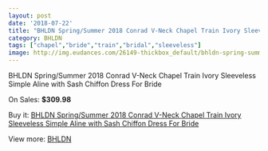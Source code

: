 ```yaml
---
layout: post
date: '2018-07-22'
title: "BHLDN Spring/Summer 2018 Conrad V-Neck Chapel Train Ivory Sleeveless Simple Aline with Sash Chiffon Dress For Bride"
category: BHLDN
tags: ["chapel","bride","train","bridal","sleeveless"]
image: http://img.eudances.com/26149-thickbox_default/bhldn-spring-summer-2018-conrad-v-neck-chapel-train-ivory-sleeveless-simple-aline-with-sash-chiffon-dress-for-bride.jpg
---
```

BHLDN Spring/Summer 2018 Conrad V-Neck Chapel Train Ivory Sleeveless Simple Aline with Sash Chiffon Dress For Bride

On Sales: **$309.98**
<a href="https://www.eudances.com/en/bhldn/8767-bhldn-spring-summer-2018-conrad-v-neck-chapel-train-ivory-sleeveless-simple-aline-with-sash-chiffon-dress-for-bride.html"><amp-img layout="responsive" width="600" height="600" src="//img.eudances.com/26149-thickbox_default/bhldn-spring-summer-2018-conrad-v-neck-chapel-train-ivory-sleeveless-simple-aline-with-sash-chiffon-dress-for-bride.jpg" alt="BHLDN Spring/Summer 2018 Conrad V-Neck Chapel Train Ivory Sleeveless Simple Aline with Sash Chiffon Dress For Bride 0" /></a>
<a href="https://www.eudances.com/en/bhldn/8767-bhldn-spring-summer-2018-conrad-v-neck-chapel-train-ivory-sleeveless-simple-aline-with-sash-chiffon-dress-for-bride.html"><amp-img layout="responsive" width="600" height="600" src="//img.eudances.com/26153-thickbox_default/bhldn-spring-summer-2018-conrad-v-neck-chapel-train-ivory-sleeveless-simple-aline-with-sash-chiffon-dress-for-bride.jpg" alt="BHLDN Spring/Summer 2018 Conrad V-Neck Chapel Train Ivory Sleeveless Simple Aline with Sash Chiffon Dress For Bride 1" /></a>
<a href="https://www.eudances.com/en/bhldn/8767-bhldn-spring-summer-2018-conrad-v-neck-chapel-train-ivory-sleeveless-simple-aline-with-sash-chiffon-dress-for-bride.html"><amp-img layout="responsive" width="600" height="600" src="//img.eudances.com/26152-thickbox_default/bhldn-spring-summer-2018-conrad-v-neck-chapel-train-ivory-sleeveless-simple-aline-with-sash-chiffon-dress-for-bride.jpg" alt="BHLDN Spring/Summer 2018 Conrad V-Neck Chapel Train Ivory Sleeveless Simple Aline with Sash Chiffon Dress For Bride 2" /></a>
<a href="https://www.eudances.com/en/bhldn/8767-bhldn-spring-summer-2018-conrad-v-neck-chapel-train-ivory-sleeveless-simple-aline-with-sash-chiffon-dress-for-bride.html"><amp-img layout="responsive" width="600" height="600" src="//img.eudances.com/26151-thickbox_default/bhldn-spring-summer-2018-conrad-v-neck-chapel-train-ivory-sleeveless-simple-aline-with-sash-chiffon-dress-for-bride.jpg" alt="BHLDN Spring/Summer 2018 Conrad V-Neck Chapel Train Ivory Sleeveless Simple Aline with Sash Chiffon Dress For Bride 3" /></a>
<a href="https://www.eudances.com/en/bhldn/8767-bhldn-spring-summer-2018-conrad-v-neck-chapel-train-ivory-sleeveless-simple-aline-with-sash-chiffon-dress-for-bride.html"><amp-img layout="responsive" width="600" height="600" src="//img.eudances.com/26150-thickbox_default/bhldn-spring-summer-2018-conrad-v-neck-chapel-train-ivory-sleeveless-simple-aline-with-sash-chiffon-dress-for-bride.jpg" alt="BHLDN Spring/Summer 2018 Conrad V-Neck Chapel Train Ivory Sleeveless Simple Aline with Sash Chiffon Dress For Bride 4" /></a>

Buy it: [BHLDN Spring/Summer 2018 Conrad V-Neck Chapel Train Ivory Sleeveless Simple Aline with Sash Chiffon Dress For Bride](https://www.eudances.com/en/bhldn/8767-bhldn-spring-summer-2018-conrad-v-neck-chapel-train-ivory-sleeveless-simple-aline-with-sash-chiffon-dress-for-bride.html "BHLDN Spring/Summer 2018 Conrad V-Neck Chapel Train Ivory Sleeveless Simple Aline with Sash Chiffon Dress For Bride")

View more: [BHLDN](https://www.eudances.com/en/124-bhldn "BHLDN")